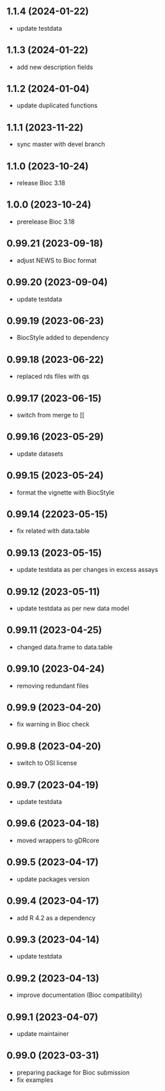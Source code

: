 ## 1.1.4 (2024-01-22)
- update testdata

## 1.1.3 (2024-01-22)
- add new description fields

## 1.1.2 (2024-01-04)
- update duplicated functions

## 1.1.1 (2023-11-22)
- sync master with devel branch

## 1.1.0 (2023-10-24)
- release Bioc 3.18

## 1.0.0 (2023-10-24)
- prerelease Bioc 3.18

## 0.99.21 (2023-09-18)
- adjust NEWS to Bioc format

## 0.99.20 (2023-09-04)
- update testdata

## 0.99.19 (2023-06-23)
- BiocStyle added to dependency

## 0.99.18 (2023-06-22)
- replaced rds files with qs

## 0.99.17 (2023-06-15)
- switch from merge to [[

## 0.99.16 (2023-05-29)
- update datasets

## 0.99.15 (2023-05-24)
- format the vignette with BiocStyle

## 0.99.14 (22023-05-15)
- fix related with data.table

## 0.99.13 (2023-05-15)
- update testdata as per changes in excess assays

## 0.99.12 (2023-05-11)
- update testdata as per new data model

## 0.99.11 (2023-04-25)
- changed data.frame to data.table
  
## 0.99.10 (2023-04-24)
- removing redundant files

## 0.99.9 (2023-04-20)
- fix warning in Bioc check

## 0.99.8 (2023-04-20)
- switch to OSI license

## 0.99.7 (2023-04-19)
- update testdata
  
## 0.99.6 (2023-04-18)
- moved wrappers to gDRcore
  
## 0.99.5 (2023-04-17)
- update packages version

## 0.99.4 (2023-04-17)
- add R 4.2 as a dependency

## 0.99.3 (2023-04-14)
- update testdata

## 0.99.2 (2023-04-13)
- improve documentation (Bioc compatibility)

## 0.99.1 (2023-04-07)
- update maintainer

## 0.99.0 (2023-03-31)
- preparing package for Bioc submission
- fix examples
  